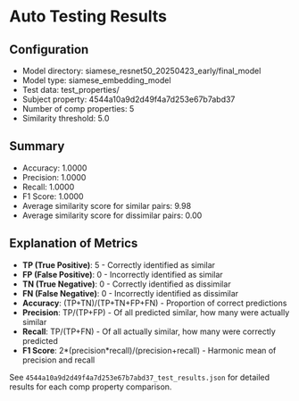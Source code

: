 # Auto Testing Results

## Configuration

- Model directory: siamese_resnet50_20250423_early/final_model
- Model type: siamese_embedding_model
- Test data: test_properties/
- Subject property: 4544a10a9d2d49f4a7d253e67b7abd37
- Number of comp properties: 5
- Similarity threshold: 5.0

## Summary

- Accuracy: 1.0000
- Precision: 1.0000
- Recall: 1.0000
- F1 Score: 1.0000
- Average similarity score for similar pairs: 9.98
- Average similarity score for dissimilar pairs: 0.00

## Explanation of Metrics

- **TP (True Positive)**: 5 - Correctly identified as similar
- **FP (False Positive)**: 0 - Incorrectly identified as similar
- **TN (True Negative)**: 0 - Correctly identified as dissimilar
- **FN (False Negative)**: 0 - Incorrectly identified as dissimilar
- **Accuracy**: (TP+TN)/(TP+TN+FP+FN) - Proportion of correct predictions
- **Precision**: TP/(TP+FP) - Of all predicted similar, how many were actually similar
- **Recall**: TP/(TP+FN) - Of all actually similar, how many were correctly predicted
- **F1 Score**: 2*(precision*recall)/(precision+recall) - Harmonic mean of precision and recall

See `4544a10a9d2d49f4a7d253e67b7abd37_test_results.json` for detailed results for each comp property comparison.
